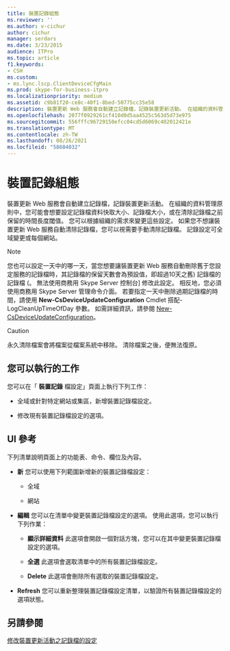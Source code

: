 ```yaml
---
title: 裝置記錄組態
ms.reviewer: ''
ms.author: v-cichur
author: cichur
manager: serdars
ms.date: 3/23/2015
audience: ITPro
ms.topic: article
f1.keywords:
- CSH
ms.custom:
- ms.lync.lscp.ClientDeviceCfgMain
ms.prod: skype-for-business-itpro
ms.localizationpriority: medium
ms.assetid: c9b81f20-ce8c-40f1-8bed-50775cc35e58
description: 裝置更新 Web 服務會自動建立記錄檔，記錄裝置更新活動。 在組織的資料管理原則中，您可能會想要設定記錄檔資料快取大小、記錄檔大小，或在清除記錄檔之前保留的時間長度閾值。 您可以根據組織的需求來變更這些設定。 如果您不想讓裝置更新 Web 服務自動清除記錄檔，您可以視需要手動清除記錄檔。 記錄設定可全域變更或每個網站。
ms.openlocfilehash: 2077f0929261cf410d0d5aa4525c563d5d73e975
ms.sourcegitcommit: 556fffc96729150efcc04cd5d6069c402012421e
ms.translationtype: MT
ms.contentlocale: zh-TW
ms.lasthandoff: 08/26/2021
ms.locfileid: "58604032"
---
```

# <a name="device-log-configuration"></a>裝置記錄組態

裝置更新 Web 服務會自動建立記錄檔，記錄裝置更新活動。 在組織的資料管理原則中，您可能會想要設定記錄檔資料快取大小、記錄檔大小，或在清除記錄檔之前保留的時間長度閾值。 您可以根據組織的需求來變更這些設定。 如果您不想讓裝置更新 Web 服務自動清除記錄檔，您可以視需要手動清除記錄檔。 記錄設定可全域變更或每個網站。

> [!NOTE]
> 您也可以設定一天中的哪一天，當您想要讓裝置更新 Web 服務自動刪除舊于您設定服務的記錄檔時，其記錄檔的保留天數會為預設值，即超過10天之舊) 記錄檔的記錄檔 (。 無法使用商務用 Skype Server 控制台] 修改此設定。 相反地，您必須使用商務用 Skype Server 管理命令介面。 若要指定一天中刪除過期記錄檔的時間，請使用 **New-CsDeviceUpdateConfiguration** Cmdlet 搭配-LogCleanUpTimeOfDay 參數。 如需詳細資訊，請參閱 [New-CsDeviceUpdateConfiguration](/powershell/module/skype/new-csdeviceupdateconfiguration?view=skype-ps)。

> [!CAUTION]
> 永久清除檔案會將檔案從檔案系統中移除。 清除檔案之後，便無法復原。

## <a name="tasks-you-can-perform"></a>您可以執行的工作

您可以在「 **裝置記錄** 檔設定」頁面上執行下列工作：

- 全域或針對特定網站或集區，新增裝置記錄檔設定。

- 修改現有裝置記錄檔設定的選項。

## <a name="ui-reference"></a>UI 參考

下列清單說明頁面上的功能表、命令、欄位及內容。

- **新** 您可以使用下列範圍新增新的裝置記錄檔設定：

  - 全域

  - 網站

- **編輯** 您可以在清單中變更裝置記錄檔設定的選項。 使用此選項，您可以執行下列作業：

  - **顯示詳細資料** 此選項會開啟一個對話方塊，您可以在其中變更裝置記錄檔設定的選項。

  - **全選** 此選項會選取清單中的所有裝置記錄檔設定。

  - **Delete** 此選項會刪除所有選取的裝置記錄檔設定。

- **Refresh** 您可以重新整理裝置記錄檔設定清單，以驗證所有裝置記錄檔設定的選項狀態。

## <a name="see-also"></a>另請參閱

[修改裝置更新活動之記錄檔的設定](/previous-versions/office/lync-server-2013/lync-server-2013-modify-settings-for-device-update-log-files)